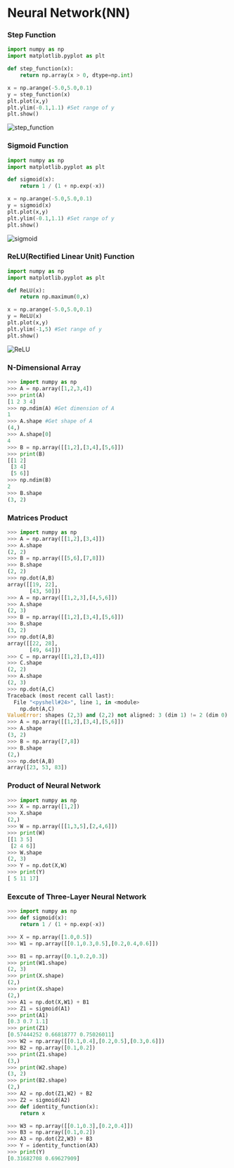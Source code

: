 # Neural Network(NN)
### Step Function
```python
import numpy as np
import matplotlib.pyplot as plt

def step_function(x):
    return np.array(x > 0, dtype=np.int)

x = np.arange(-5.0,5.0,0.1)
y = step_function(x)
plt.plot(x,y)
plt.ylim(-0.1,1.1) #Set range of y
plt.show()
```
![step_function](https://github.com/Offliners/Machine-Learning/blob/master/ML/Neural%20Network/Image/step_function.png)

### Sigmoid Function
```python
import numpy as np
import matplotlib.pyplot as plt

def sigmoid(x):
    return 1 / (1 + np.exp(-x))

x = np.arange(-5.0,5.0,0.1)
y = sigmoid(x)
plt.plot(x,y)
plt.ylim(-0.1,1.1) #Set range of y
plt.show()
```
![sigmoid](https://github.com/Offliners/Machine-Learning/blob/master/ML/Neural%20Network/Image/sigmoid.png)

### ReLU(Rectified Linear Unit) Function
```python
import numpy as np
import matplotlib.pyplot as plt

def ReLU(x):
    return np.maximum(0,x)

x = np.arange(-5.0,5.0,0.1)
y = ReLU(x)
plt.plot(x,y)
plt.ylim(-1,5) #Set range of y
plt.show()
```
![ReLU](https://github.com/Offliners/Machine-Learning/blob/master/ML/Neural%20Network/Image/ReLU.png)

### N-Dimensional Array
```python
>>> import numpy as np
>>> A = np.array([1,2,3,4])
>>> print(A)
[1 2 3 4]
>>> np.ndim(A) #Get dimension of A
1
>>> A.shape #Get shape of A
(4,)
>>> A.shape[0]
4
>>> B = np.array([[1,2],[3,4],[5,6]])
>>> print(B)
[[1 2]
 [3 4]
 [5 6]]
>>> np.ndim(B)
2
>>> B.shape
(3, 2)
```

### Matrices Product
```python
>>> import numpy as np
>>> A = np.array([[1,2],[3,4]])
>>> A.shape
(2, 2)
>>> B = np.array([[5,6],[7,8]])
>>> B.shape
(2, 2)
>>> np.dot(A,B)
array([[19, 22],
       [43, 50]])
>>> A = np.array([[1,2,3],[4,5,6]])
>>> A.shape
(2, 3)
>>> B = np.array([[1,2],[3,4],[5,6]])
>>> B.shape
(3, 2)
>>> np.dot(A,B)
array([[22, 28],
       [49, 64]])
>>> C = np.array([[1,2],[3,4]])
>>> C.shape
(2, 2)
>>> A.shape
(2, 3)
>>> np.dot(A,C)
Traceback (most recent call last):
  File "<pyshell#24>", line 1, in <module>
    np.dot(A,C)
ValueError: shapes (2,3) and (2,2) not aligned: 3 (dim 1) != 2 (dim 0)
>>> A = np.array([[1,2],[3,4],[5,6]])
>>> A.shape
(3, 2)
>>> B = np.array([7,8])
>>> B.shape
(2,)
>>> np.dot(A,B)
array([23, 53, 83])
```

### Product of Neural Network
```python
>>> import numpy as np
>>> X = np.array([1,2])
>>> X.shape
(2,)
>>> W = np.array([[1,3,5],[2,4,6]])
>>> print(W)
[[1 3 5]
 [2 4 6]]
>>> W.shape
(2, 3)
>>> Y = np.dot(X,W)
>>> print(Y)
[ 5 11 17]
```

### Eexcute of Three-Layer Neural Network
```python
>>> import numpy as np
>>> def sigmoid(x):
	return 1 / (1 + np.exp(-x))

>>> X = np.array([1.0,0.5])
>>> W1 = np.array([[0.1,0.3,0.5],[0.2,0.4,0.6]])

>>> B1 = np.array([0.1,0.2,0.3])
>>> print(W1.shape)
(2, 3)
>>> print(X.shape)
(2,)
>>> print(X.shape)
(2,)
>>> A1 = np.dot(X,W1) + B1
>>> Z1 = sigmoid(A1)
>>> print(A1)
[0.3 0.7 1.1]
>>> print(Z1)
[0.57444252 0.66818777 0.75026011]
>>> W2 = np.array([[0.1,0.4],[0.2,0.5],[0.3,0.6]])
>>> B2 = np.array([0.1,0.2])
>>> print(Z1.shape)
(3,)
>>> print(W2.shape)
(3, 2)
>>> print(B2.shape)
(2,)
>>> A2 = np.dot(Z1,W2) + B2
>>> Z2 = sigmoid(A2)
>>> def identity_function(x):
	return x

>>> W3 = np.array([[0.1,0.3],[0.2,0.4]])
>>> B3 = np.array([0.1,0.2])
>>> A3 = np.dot(Z2,W3) + B3
>>> Y = identity_function(A3)
>>> print(Y)
[0.31682708 0.69627909]
```

